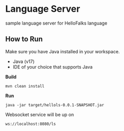 # Language Server
sample language server for HelloFalks language

## How to Run

Make sure you have Java installed in your workspace.

 - Java (v17)
 - IDE of your choice that supports Java

**Build**
```
mvn clean install
```

**Run**
```
java -jar target/hellols-0.0.1-SNAPSHOT.jar
```

Websocket service will be up on

```
ws://localhost:8080/ls
```
